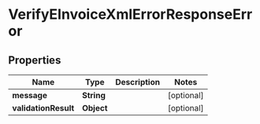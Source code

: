 # VerifyEInvoiceXmlErrorResponseError

## Properties

Name | Type | Description | Notes
------------ | ------------- | ------------- | -------------
**message** | **String** |  | [optional] 
**validationResult** | **Object** |  | [optional] 


